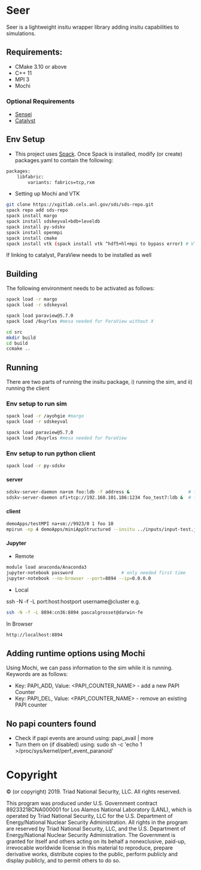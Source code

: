 # Seer

Seer is a lightweight insitu wrapper library adding insitu capabilities to simulations.


## Requirements:

* CMake 3.10 or above
* C++ 11
* MPI 3
* Mochi


### Optional Requirements

* [Sensei](https://github.com/Kitware/sensei)
* [Catalyst](https://www.paraview.org/files/v5.5/Catalyst-v5.5.2-Base-Enable-Python-Essentials-Extras-Rendering-Base.tar.gz)


## Env Setup

* This project uses [Spack](https://spack.readthedocs.io/en/latest/). Once Spack is installed, modify (or create) packages.yaml to contain the following:

~~~bash
packages:
    libfabric:
        variants: fabrics=tcp,rxm
~~~

* Setting up Mochi and VTK

~~~bash
git clone https://xgitlab.cels.anl.gov/sds/sds-repo.git
spack repo add sds-repo
spack install margo
spack install sdskeyval+bdb+leveldb
spack install py-sdskv
spack install openmpi
spack install cmake
spack install vtk (spack install vtk ^hdf5+hl+mpi to bypass error) # VTK
~~~

If linking to catalyst, ParaView needs to be installed as well


## Building

The following environment needs to be activated as follows:

~~~bash
spack load -r margo
spack load -r sdskeyval

spack load paraview@5.7.0
spack load /6uyrlxs #mesa needed for ParaView without X

cd src
mkdir build
cd build
ccmake ..
~~~


## Running

There are two parts of running the insitu package, i) running the sim, and ii) running the client


### Env setup to run sim

~~~bash
spack load -r /ayohgie #margo
spack load -r sdskeyval

spack load paraview@5.7.0
spack load /6uyrlxs #mesa needed for ParaView
~~~

### Env setup to run python client

~~~bash
spack load -r py-sdskv
~~~


#### server

~~~bash
sdskv-server-daemon na+sm foo:ldb -f address &                		# for shared mem
sdskv-server-daemon ofi+tcp://192.168.101.186:1234 foo_test7:ldb &  # for distributed mem
~~~


#### client

~~~bash
demoApps/testMPI na+sm://9923/0 1 foo 10                                    # shared mem
mpirun -np 4 demoApps/miniAppStructured --insitu ../inputs/input-test.json  # distributed mem
~~~


#### Jupyter

* Remote

~~~bash
module load anaconda/Anaconda3 
jupyter-notebook password                  # only needed first time
jupyter-notebook --no-browser --port=8894 --ip=0.0.0.0
~~~

* Local

ssh -N -f -L port:host:hostport username@cluster e.g.

~~~bash
ssh -N -f -L 8894:cn36:8894 pascalgrosset@darwin-fe
~~~

In Browser

~~~bash
http://localhost:8894
~~~


## Adding runtime options using Mochi

Using Mochi, we can pass information to the sim while it is running. Keywords are as follows:

* Key: PAPI_ADD, Value: <PAPI_COUNTER_NAME> - add a new PAPI Counter
* Key: PAPI_DEL, Value: <PAPI_COUNTER_NAME> - remove an existing PAPI counter


## No papi counters found

* Check if papi events are around using: papi_avail | more
* Turn them on (if disabled) using: sudo sh -c 'echo 1 >/proc/sys/kernel/perf_event_paranoid'


# Copyright

© (or copyright) 2019. Triad National Security, LLC. All rights reserved.

This program was produced under U.S. Government contract 89233218CNA000001 for Los Alamos
National Laboratory (LANL), which is operated by Triad National Security, LLC for the U.S.
Department of Energy/National Nuclear Security Administration. All rights in the program are
reserved by Triad National Security, LLC, and the U.S. Department of Energy/National Nuclear
Security Administration. The Government is granted for itself and others acting on its behalf a
nonexclusive, paid-up, irrevocable worldwide license in this material to reproduce, prepare
derivative works, distribute copies to the public, perform publicly and display publicly, and to permit
others to do so.
